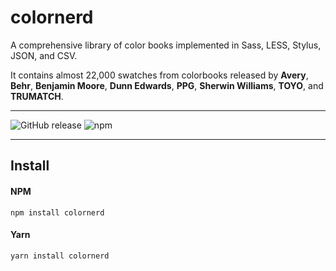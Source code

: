 # colornerd

A comprehensive library of color books implemented in Sass, LESS, Stylus, JSON, and CSV. 

It contains almost 22,000 swatches from colorbooks released by **Avery**, **Behr**, **Benjamin Moore**, **Dunn Edwards**, **PPG**, **Sherwin Williams**, **TOYO**, and **TRUMATCH**.

*****

![GitHub release](https://img.shields.io/github/release/jpederson/colornerd.svg?label=github) ![npm](https://img.shields.io/npm/v/colornerd.svg)

*****

## Install

#### NPM

```shell
npm install colornerd
```

#### Yarn

```shell
yarn install colornerd
```
